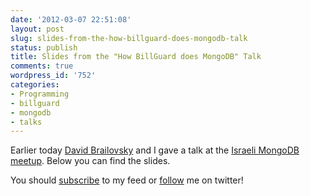 ```yaml
---
date: '2012-03-07 22:51:08'
layout: post
slug: slides-from-the-how-billguard-does-mongodb-talk
status: publish
title: Slides from the "How BillGuard does MongoDB" Talk
comments: true
wordpress_id: '752'
categories:
- Programming
- billguard
- mongodb
- talks
---
```


Earlier today [David Brailovsky](http://twitter.com/davidbrai) and I gave a talk at the [Israeli MongoDB meetup](http://meetup.com/mongo-il/). Below you can find the slides.

<script src="http://speakerdeck.com/embed/4f57b39faaef0c001f001048.js"></script>


You should [subscribe](http://feeds.feedburner.com/TheCodeDump) to my feed or [follow](http://twitter.com/avivby) me on twitter!
